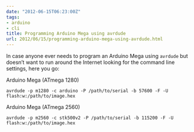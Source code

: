 ```yaml
---
date: "2012-06-15T06:23:00Z"
tags:
- arduino
- cli
title: Programming Arduino Mega using avrdude
url: 2012/06/15/programming-arduino-mega-using-avrdude.html
---
```


In case anyone ever needs to program an Arduino Mega using `avrdude` but doesn’t want to run around the Internet looking for the command line settings, here you go:

Arduino Mega (ATmega 1280)

```
avrdude -p m1280 -c arduino -P /path/to/serial -b 57600 -F -U flash:w:/path/to/image.hex
```

Arduino Mega (ATmega 2560)

```
avrdude -p m2560 -c stk500v2 -P /path/to/serial -b 115200 -F -U flash:w:/path/to/image.hex
```
